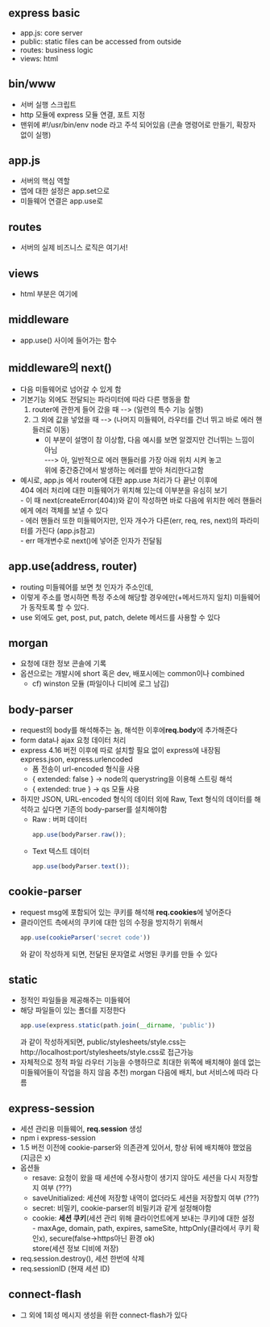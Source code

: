 ## express basic
- app.js: core server
- public: static files can be accessed from outside
- routes: business logic
- views: html


## bin/www
- 서버 실행 스크립트
- http 모듈에 express 모듈 연결, 포트 지정
- 맨위에 #!/usr/bin/env node 라고 주석 되어있음 (콘솔 명령어로 만들기, 확장자 없이 실행)


## app.js
- 서버의 핵심 역할 
- 앱에 대한 설정은 app.set으로
- 미들웨어 연결은 app.use로


## routes
- 서버의 실제 비즈니스 로직은 여기서!


## views
- html 부분은 여기에


## middleware
- app.use() 사이에 들어가는 함수


## middleware의 next()
- 다음 미들웨어로 넘어갈 수 있게 함
- 기본기능 외에도 전달되는 파라미터에 따라 다른 행동을 함  
	1. router에 관한게 들어 갔을 때 --> (일련의 특수 기능 실행)  
	2. 그 외에 값을 넣었을 때 --> (나머지 미들웨어, 라우터를 건너 뛰고 바로 에러 핸들러로 이동)  
		- 이 부분이 설명이 참 이상함, 다음 예시를 보면 알겠지만 건너뛰는 느낌이 아님  
		---> 아, 일반적으로 에러 핸들러를 가장 아래 위치 시켜 놓고  
				 위에 중간중간에서 발생하는 에러를 받아 처리한다고함  
- 예시로, app.js 에서 router에 대한 app.use 처리가 다 끝난 이후에  
	404 에러 처리에 대한 미들웨어가 위치해 있는데 이부분을 유심히 보기  
		- 이 때 next(createError(404))와 같이 작성하면 바로 다음에 위치한 에러 핸들러에게 에러 객체를 보낼 수 있다  
		- 에러 핸들러 또한 미들웨어지만, 인자 개수가 다른(err, req, res, next)의 파라미터를 가진다 (app.js참고)  
			- err 매개변수로 next()에 넣어준 인자가 전달됨


## app.use(address, router)
- routing 미들웨어를 보면 첫 인자가 주소인데,
- 이렇게 주소를 명시하면 특정 주소에 해당할 경우에만(+메서드까지 일치) 미들웨어가 동작토록 할 수 있다.
- use 외에도 get, post, put, patch, delete 메서드를 사용할 수 있다

## morgan 
- 요청에 대한 정보 콘솔에 기록
- 옵션으로는 개발시에 short 혹은 dev, 배포시에는 common이나 combined
	- cf) winston 모듈 (파일이나 디비에 로그 남김)


## body-parser
- request의 body를 해석해주는 놈, 해석한 이후에**req.body**에 추가해준다
- form data나 ajax 요청 데이터 처리
- express 4.16 버전 이후에 따로 설치할 필요 없이 express에 내장됨 express.json, express.urlencoded
	- 폼 전송이 url-encoded 형식을 사용
	- { extended: false } -> node의 querystring을 이용해 스트링 해석
	- { extended: true  } -> qs 모듈 사용
- 하지만 JSON, URL-encoded 형식의 데이터 외에 Raw, Text 형식의 데이터를 해석하고 싶다면
	기존의 body-parser를 설치해야함
	- Raw : 버퍼 데이터
		```js
		app.use(bodyParser.raw());
		```
	- Text 텍스트 데이터
		```js
		app.use(bodyParser.text());
		```

## cookie-parser
- request msg에 포함되어 있는 쿠키를 해석해 **req.cookies**에 넣어준다 
- 클라이언트 측에서의 쿠키에 대한 임의 수정을 방지하기 위해서
	```js
	app.use(cookieParser('secret code'))
	```
	와 같이 작성하게 되면, 전달된 문자열로 서명된 쿠키를 만들 수 있다


## static
- 정적인 파일들을 제공해주는 미들웨어
- 해당 파일들이 있는 폴더를 지정한다
	```js
	app.use(express.static(path.join(__dirname, 'public'))
	```
	과 같이 작성하게되면, public/stylesheets/style.css는 http://localhost:port/stylesheets/style.css로 접근가능
- 자체적으로 정적 파일 라우터 기능을 수행하므로 최대한 위쪽에 배치해야
	쓸데 없는 미들웨어들이 작업을 하지 않음
	추천) morgan 다음에 배치, but 서비스에 따라 다름


## express-session
- 세션 관리용 미들웨어, **req.session** 생성
- npm i express-session
- 1.5 버전 이전에 cookie-parser와 의존관계 있어서, 항상 뒤에 배치해야 했었음 (지금은 x)
- 옵션들
	- resave: 요청이 왔을 때 세션에 수정사항이 생기지 않아도 세션을 다시 저장할지 여부 (???)
	- saveUnitialized: 세션에 저장할 내역이 없더라도 세션을 저장할지 여부 (???)
	- secret: 비밀키, cookie-parser의 비밀키과 같게 설정해야함 
	- cookie: **세션 쿠키**(세션 관리 위해 클라이언트에게 보내는 쿠키)에 대한 설정  
			- maxAge, domain, path, expires, sameSite, httpOnly(클라에서 쿠키 확인x), secure(false->https아닌 환경 ok)  
				store(세션 정보 디비에 저장)
- req.session.destroy(), 세션 한번에 삭제
- req.sessionID (현재 세션 ID)


## connect-flash
- 그 외에 1회성 메시지 생성을 위한 connect-flash가 있다
